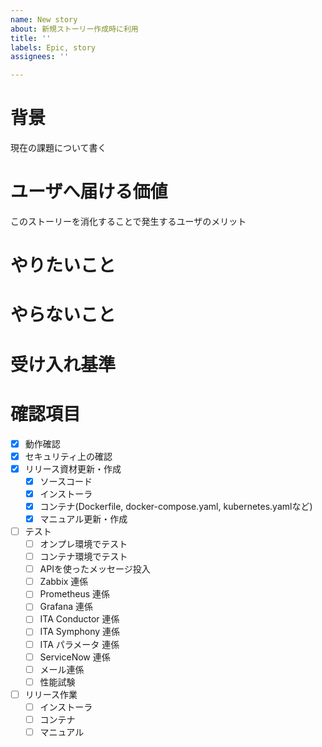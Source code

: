 ```yaml
---
name: New story
about: 新規ストーリー作成時に利用
title: ''
labels: Epic, story
assignees: ''

---
```


# 背景
現在の課題について書く

# ユーザへ届ける価値
このストーリーを消化することで発生するユーザのメリット

# やりたいこと

# やらないこと

# 受け入れ基準

# 確認項目
- [x] 動作確認
- [x] セキュリティ上の確認
- [x] リリース資材更新・作成
  - [x] ソースコード
  - [x] インストーラ
  - [x] コンテナ(Dockerfile, docker-compose.yaml, kubernetes.yamlなど)
  - [x] マニュアル更新・作成
- [ ] テスト
  - [ ] オンプレ環境でテスト
  - [ ] コンテナ環境でテスト
  - [ ] APIを使ったメッセージ投入
  - [ ] Zabbix 連係
  - [ ] Prometheus 連係
  - [ ] Grafana 連係
  - [ ] ITA Conductor 連係
  - [ ] ITA Symphony 連係
  - [ ] ITA パラメータ 連係
  - [ ] ServiceNow 連係
  - [ ] メール連係
  - [ ] 性能試験
- [ ] リリース作業
  - [ ] インストーラ
  - [ ] コンテナ
  - [ ] マニュアル
